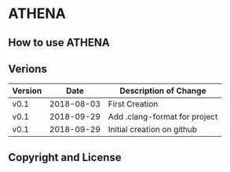 # ATHENA
## How to use ATHENA

## Verions
Version | Date       | Description of Change
--------|------------|------------------------------
v0.1    | 2018-08-03 | First Creation
v0.1    | 2018-09-29 | Add .clang-format for project
v0.1    | 2018-09-29 | Initial creation on github

## Copyright and License
